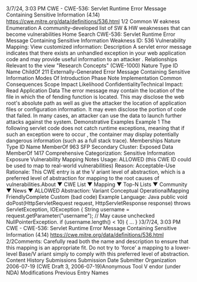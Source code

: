 3/7/24, 3:03 PM CWE - CWE-536: Servlet Runtime Error Message Containing Sensitive Information (4.14)
https://cwe.mitre.org/data/deﬁnitions/536.html 1/2
Common W eakness Enumeration
A community-developed list of SW & HW weaknesses that can become
vulnerabilities
Home Search
CWE-536: Servlet Runtime Error Message Containing Sensitive Information
Weakness ID: 536
Vulnerability Mapping: 
View customized information:
 Description
A servlet error message indicates that there exists an unhandled exception in your web application code and may provide useful
information to an attacker .
 Relationships
 Relevant to the view "Research Concepts" (CWE-1000)
Nature Type ID Name
ChildOf 211 Externally-Generated Error Message Containing Sensitive Information
 Modes Of Introduction
Phase Note
Implementation
 Common Consequences
Scope Impact Likelihood
ConfidentialityTechnical Impact: Read Application Data
The error message may contain the location of the file in which the of fending function is located. This
may disclose the web root's absolute path as well as give the attacker the location of application files
or configuration information. It may even disclose the portion of code that failed. In many cases, an
attacker can use the data to launch further attacks against the system.
 Demonstrative Examples
Example 1
The following servlet code does not catch runtime exceptions, meaning that if such an exception were to occur , the container may
display potentially dangerous information (such as a full stack trace).
 Memberships
Nature Type ID Name
MemberOf 963 SFP Secondary Cluster: Exposed Data
MemberOf 1417 Comprehensive Categorization: Sensitive Information Exposure
 Vulnerability Mapping Notes
Usage: ALLOWED (this CWE ID could be used to map to real-world vulnerabilities)
Reason: Acceptable-Use
Rationale:
This CWE entry is at the V ariant level of abstraction, which is a preferred level of abstraction for mapping to the root causes of
vulnerabilities.About ▼ CWE List ▼ Mapping ▼ Top-N Lists ▼ Community ▼ News ▼
ALLOWED
Abstraction: Variant
Conceptual OperationalMapping
FriendlyComplete Custom
(bad code) Example Language: Java 
public void doPost(HttpServletRequest request, HttpServletResponse response) throws ServletException, IOException {
String username = request.getParameter("username");
// May cause unchecked NullPointerException.
if (username.length() < 10) {
...
}
}3/7/24, 3:03 PM CWE - CWE-536: Servlet Runtime Error Message Containing Sensitive Information (4.14)
https://cwe.mitre.org/data/deﬁnitions/536.html 2/2Comments:
Carefully read both the name and description to ensure that this mapping is an appropriate fit. Do not try to 'force' a mapping to a
lower-level Base/V ariant simply to comply with this preferred level of abstraction.
 Content History
 Submissions
Submission Date Submitter Organization
2006-07-19
(CWE Draft 3, 2006-07-19)Anonymous Tool V endor (under NDA)
 Modifications
 Previous Entry Names